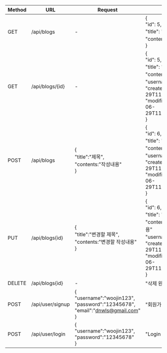 
| Method | URL              | Request                                                                                 | Response                                                                                                                                                                                | Description |
|--------|------------------|-----------------------------------------------------------------------------------------|-----------------------------------------------------------------------------------------------------------------------------------------------------------------------------------------|------------|
| GET    | /api/blogs       | -                                                                                       | {<br>"id": 5,<br>"title": "제목",<br>"contents": "작성내용"<br>}                                                                                                                              | 전체 게시글 조회  |
| GET    | /api/blogs/{id}  | -                                                                                       | {<br>"id": 5,<br>"title": "제목",<br>"contents": "작성내용"<br>"username":"로그인ID",<br>"createdAt": "2023-06-29T11:10:27.2715477",<br>"modifiedAt": "2023-06-29T11:10:27.2715477"<br>}         | 선택 게시글 조회  |
| POST   | /api/blogs       | {<br>"title":"제목",<br>"contents:"작성내용"<br>}                                             | {<br>"id": 6,<br>"title": "제목",<br>"contents": "작성내용"<br>"username":"로그인ID",<br>"createdAt": "2023-06-29T11:10:27.2715477",<br>"modifiedAt": "2023-06-29T11:10:27.2715477"<br>}         | 게시글 작성     |
| PUT    | /api/blogs{id}   | {<br>"title":"변경할 제목",<br>"contents:"변경할 작성내용"<br>}                                     | {<br>"id": 6,<br>"title": "변경할 제목",<br>"contents": "변경할 작성내용"<br>"username":"로그인ID",<br>"createdAt": "2023-06-29T11:10:27.2715477",<br>"modifiedAt": "2023-06-29T11:11:14.2715477"<br>} | 게시글 수정     |
| DELETE | /api/blogs{id}   | -                                                                                       | "삭제 완료되었습니다."                                                                                                                                                                           | 게시글 삭제     |
| POST   | /api/user/signup | {<br>"username":"woojin123",<br>"password":"12345678",<br>"email":"dnwls@gmail.com"<br>} | "회원가입 완료"                               | 회원가입|        
| POST   | /api/user/login  | {<br>"username":"woojin123",<br>"password":"12345678"<br>}                              | "Login successed"| 로그인        |

